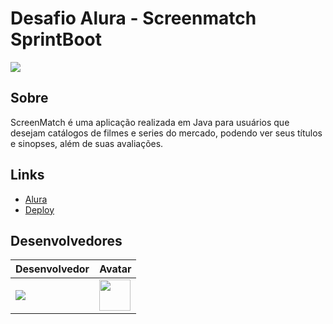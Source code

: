 ﻿# Desafio Alura - Screenmatch SprintBoot

![](src/assets/screen.png)


## Sobre
ScreenMatch é uma aplicação realizada em Java para usuários que desejam catálogos de filmes e series do mercado, podendo ver seus títulos e sinopses, além de suas avaliações.

## Links

- [Alura](https://cursos.alura.com.br/formacao-java-web-spring-boot)
- [Deploy](https://github.com/muryllovieira/Screenmatch-SpringBoot)

## Desenvolvedores
| Desenvolvedor | Avatar 
| ------------- | ------ 
| ![](https://img.shields.io/badge/DESENVOLVEDOR-MurylloVieira-blue?style=for-the-badge&logo=appveyor) | <a href="https://github.com/muryllovieira"><img src="https://avatars.githubusercontent.com/u/110054149?v=4" height="50" style="max-width: 100%;"></a> 

